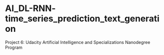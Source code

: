 # AI_DL-RNN- time_series_prediction_text_generation
Project 6: Udacity Artificial Intelligence and Specializations Nanodegree Program
